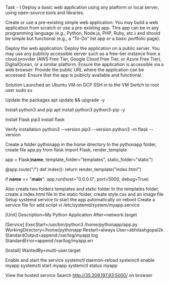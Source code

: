 Task - I
Deploy a basic web application using any platform or local server, using open-source tools and libraries.

Create or use a pre-existing simple web application: You may build a web application from scratch or use a pre-existing app. This app can be in any programming language (e.g., Python, Node.js, PHP, Ruby, etc.) and should be simple but functional (e.g., a “To-Do” list app or a basic portfolio page).

Deploy the web application: Deploy the application on a public server. You may use any publicly accessible server such as a free-tier instance from a cloud provider (AWS Free Tier, Google Cloud Free Tier, or Azure Free Tier), DigitalOcean, or a similar platform. Ensure the application is accessible via a web browser: Provide the public URL where the application can be accessed. Ensure that the app is publicly available and functional.

Solution
Launched an Ubuntu VM on GCP
SSH in to the VM
Switch to root user 
sudo su 

Update the packages
apt update && upgrade -y


Install python3 and pip
apt install python3 python3-pip -y

Install Flask
pip3 install flask


Verify installation
python3 --version
pip3 --version
python3 -m flask --version


Create a folder pythonapp in the home directory
In the pythonapp folder, create file app.py
from flask import Flask, render_template

app = Flask(__name__, template_folder="templates", static_folder="static") 

@app.route("/") 
def index(): 
        return render_template("index.html") 

if __name__ == "__main__": 
        app.run(host="0.0.0.0", port=5000, debug=True)


Also create two folders templates and static folder
In the templates folder, create a index.html file
In the static folder, create style.css and an image file
Setup systemd service to start the app automatically on reboot 
Create a service file for add script
vi /etc/systemd/system/myapp.service


[Unit]
Description=My Python Application
After=network.target

[Service]
ExecStart=/usr/bin/python3 /home/pythonapp/app.py
WorkingDirectory=/home/pythonapp
Restart=always
User=abhilashgopal2k
StandardOutput=append:/var/log/myapp.log
StandardError=append:/var/log/myapp.err

[Install]
WantedBy=multi-user.target


Enable and start the service 
systemctl daemon-reload
systemctl enable myapp
systemctl start myapp
systemctl status myapp


View the hosted service 
Search http://35.209.197.93:5000/ on browser
